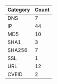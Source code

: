 | Category | Count |
| --- | --- |
| DNS | 7 |
| IP | 44 |
| MD5 | 10 |
| SHA1 | 3 |
| SHA256 | 7 |
| SSL | 1 |
| URL | 12 |
| CVEID | 2 |
